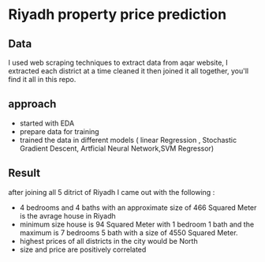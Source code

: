 # Riyadh property price prediction

## Data 

I used web scraping techniques to extract data from aqar website,
I extracted each district at a time cleaned it then joined it all together,
you'll find it all in this repo.



## approach 

* started with EDA 
* prepare data for training 
* trained the data in different models ( linear Regression , Stochastic Gradient Descent, Artficial Neural Network,SVM Regressor)



## Result

after joining all 5 ditrict of Riyadh I came out with the following : 
* 4 bedrooms and 4 baths with an approximate size of 466 Squared Meter is the avrage house in Riyadh 
* minimum size house is 94 Squared Meter with 1 bedroom 1 bath and the maximum is 7 bedrooms 5 bath with a size of 4550 Squared Meter.
* highest prices of all districts in the city would be North 
* size and price are positively correlated 

